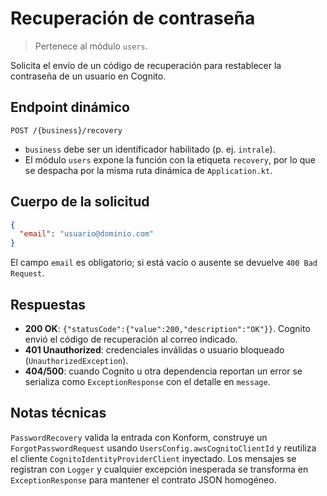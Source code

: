 # Recuperación de contraseña
> Pertenece al módulo `users`.

Solicita el envío de un código de recuperación para restablecer la contraseña de un usuario en Cognito.

## Endpoint dinámico
`POST /{business}/recovery`

- `business` debe ser un identificador habilitado (p. ej. `intrale`).
- El módulo `users` expone la función con la etiqueta `recovery`, por lo que se despacha por la misma ruta dinámica de `Application.kt`.

## Cuerpo de la solicitud
```json
{
  "email": "usuario@dominio.com"
}
```

El campo `email` es obligatorio; si está vacío o ausente se devuelve `400 Bad Request`.

## Respuestas
- **200 OK**: `{"statusCode":{"value":200,"description":"OK"}}`. Cognito envió el código de recuperación al correo indicado.
- **401 Unauthorized**: credenciales inválidas o usuario bloqueado (`UnauthorizedException`).
- **404/500**: cuando Cognito u otra dependencia reportan un error se serializa como `ExceptionResponse` con el detalle en `message`.

## Notas técnicas
`PasswordRecovery` valida la entrada con Konform, construye un `ForgotPasswordRequest` usando `UsersConfig.awsCognitoClientId` y reutiliza el cliente `CognitoIdentityProviderClient` inyectado. Los mensajes se registran con `Logger` y cualquier excepción inesperada se transforma en `ExceptionResponse` para mantener el contrato JSON homogéneo.
